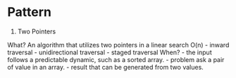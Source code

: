 # Pattern

1. Two Pointers

What? An algorithm that utilizes two pointers in a linear search O(n)
    - inward traversal
    - unidirectional traversal
    - staged traversal
When? 
    - the input follows a predictable dynamic, such as a sorted array.
    - problem ask a pair of value in an array.
    - result that can be generated from two values.